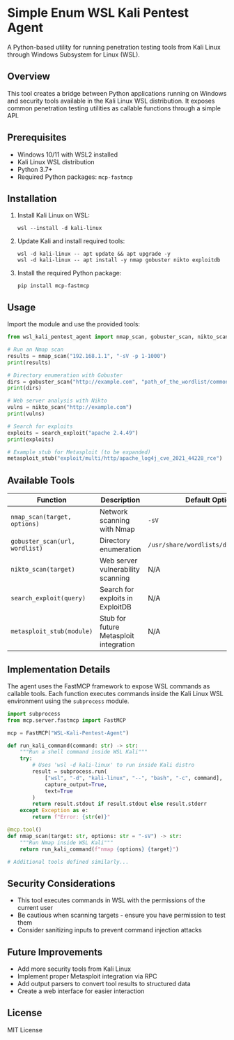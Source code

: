 # Simple Enum WSL Kali Pentest Agent

A Python-based utility for running penetration testing tools from Kali Linux through Windows Subsystem for Linux (WSL).

## Overview

This tool creates a bridge between Python applications running on Windows and security tools available in the Kali Linux WSL distribution. It exposes common penetration testing utilities as callable functions through a simple API.

## Prerequisites

- Windows 10/11 with WSL2 installed
- Kali Linux WSL distribution
- Python 3.7+
- Required Python packages: `mcp-fastmcp`

## Installation

1. Install Kali Linux on WSL:
   ```
   wsl --install -d kali-linux
   ```

2. Update Kali and install required tools:
   ```
   wsl -d kali-linux -- apt update && apt upgrade -y
   wsl -d kali-linux -- apt install -y nmap gobuster nikto exploitdb
   ```

3. Install the required Python package:
   ```
   pip install mcp-fastmcp
   ```

## Usage

Import the module and use the provided tools:

```python
from wsl_kali_pentest_agent import nmap_scan, gobuster_scan, nikto_scan, search_exploit, metasploit_stub

# Run an Nmap scan
results = nmap_scan("192.168.1.1", "-sV -p 1-1000")
print(results)

# Directory enumeration with Gobuster
dirs = gobuster_scan("http://example.com", "path_of_the_wordlist/common.txt")
print(dirs)

# Web server analysis with Nikto
vulns = nikto_scan("http://example.com")
print(vulns)

# Search for exploits
exploits = search_exploit("apache 2.4.49")
print(exploits)

# Example stub for Metasploit (to be expanded)
metasploit_stub("exploit/multi/http/apache_log4j_cve_2021_44228_rce")
```

## Available Tools

| Function | Description | Default Options |
|----------|-------------|----------------|
| `nmap_scan(target, options)` | Network scanning with Nmap | `-sV` |
| `gobuster_scan(url, wordlist)` | Directory enumeration | `/usr/share/wordlists/dirb/common.txt` |
| `nikto_scan(target)` | Web server vulnerability scanning | N/A |
| `search_exploit(query)` | Search for exploits in ExploitDB | N/A |
| `metasploit_stub(module)` | Stub for future Metasploit integration | N/A |

## Implementation Details

The agent uses the FastMCP framework to expose WSL commands as callable tools. Each function executes commands inside the Kali Linux WSL environment using the `subprocess` module.

```python
import subprocess
from mcp.server.fastmcp import FastMCP

mcp = FastMCP("WSL-Kali-Pentest-Agent")

def run_kali_command(command: str) -> str:
    """Run a shell command inside WSL Kali"""
    try:
        # Uses 'wsl -d kali-linux' to run inside Kali distro
        result = subprocess.run(
            ["wsl", "-d", "kali-linux", "--", "bash", "-c", command],
            capture_output=True,
            text=True
        )
        return result.stdout if result.stdout else result.stderr
    except Exception as e:
        return f"Error: {str(e)}"

@mcp.tool()
def nmap_scan(target: str, options: str = "-sV") -> str:
    """Run Nmap inside WSL Kali"""
    return run_kali_command(f"nmap {options} {target}")

# Additional tools defined similarly...
```

## Security Considerations

- This tool executes commands in WSL with the permissions of the current user
- Be cautious when scanning targets - ensure you have permission to test them
- Consider sanitizing inputs to prevent command injection attacks

## Future Improvements

- Add more security tools from Kali Linux
- Implement proper Metasploit integration via RPC
- Add output parsers to convert tool results to structured data
- Create a web interface for easier interaction

## License

MIT License
